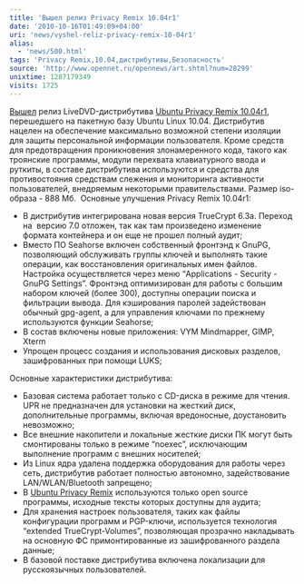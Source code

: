 ```yaml
---
title: 'Вышел релиз Privacy Remix 10.04r1'
date: '2010-10-16T01:49:09+04:00'
uri: 'news/vyshel-reliz-privacy-remix-10-04r1'
alias: 
  - 'news/500.html'
tags: 'Privacy Remix,10.04,дистрибутивы,Безопасность'
source: 'http://www.opennet.ru/opennews/art.shtml?num=28299'
unixtime: 1287179349
visits: 1725
---
```

[Вышел](https://launchpad.net/upr/+announcement/6933) релиз LiveDVD-дистрибутива [Ubuntu Privacy Remix 10.04r1](https://www.privacy-cd.org/),  перешедшего на пакетную базу Ubuntu Linux 10.04. Дистрибутив нацелен на обеспечение максимально возможной степени изоляции для защиты персональной информации пользователя. Кроме средств для предотвращения проникновения злонамеренного кода, такого как троянские программы, модули перехвата клавиатурного ввода и руткиты, в составе дистрибутива используются и средства для противостояния средствам слежения и мониторинга активности пользователей, внедряемым некоторыми правительствами. Размер isо-образа - 888 Мб.  Основные улучшения Privacy Remix 10.04r1: 

*   В дистрибутив интегрирована новая версия TrueCrypt 6.3a. Переход на  версию 7.0 отложен, так как там произведено изменение формата контейнера и он еще не прошел полный аудит;
*   Вместо ПО Seahorse включен собственный фронтэнд к GnuPG, позволяющий обслуживать группы ключей и выполнять такие операции, как восстановления оригинальных имен файлов. Настройка осуществляется через меню “Applications - Security - GnuPG Settings”. Фронтэнд оптимизирован для работы с большим набором ключей (более 300), доступны операции поиска и фильтрации вывода. Для кэширования паролей задействован обычный gpg-agent, а для управления ключами по прежнему используются функции Seahorse;
*   В состав включены новые приложения: VYM Mindmapper, GIMP, Xterm
*   Упрощен процесс создания и использования дисковых разделов, зашифрованных при помощи LUKS;

Основные характеристики дистрибутива: 

*   Базовая система работает только c CD-диска в режиме для чтения. UPR не предназначен для установки на жесткий диск, дополнительные программы, включая вредоносные, доустановить невозможно;
*   Все внешние накопители и локальные жесткие диски ПК могут быть смонтированы только в режиме “noexec”, исключающим выполнение программ с внешних носителей;
*   Из Linux ядра удалена поддержка оборудования для работы через сеть, дистрибутив работает полностью автономно, задействование LAN/WLAN/Bluetooth запрещено;
*   В [Ubuntu Privacy Remix](https://www.privacy-cd.org/) используются только open source программы, исходные тексты которых доступны для аудита;
*   Для хранения настроек пользователя, таких как файлы конфигурации программ и PGP-ключи, используется технология “extended TrueCrypt-Volumes”, позволяющая прозрачно накладывать на основную ФС примонтированные из зашифрованного раздела данные;
*   В базовой поставке дистрибутива включена локализации для русскоязычных пользователей.
